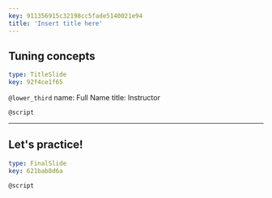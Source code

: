 ```yaml
---
key: 911356915c32198cc5fade5140021e94
title: 'Insert title here'
---
```


## Tuning concepts

```yaml
type: TitleSlide
key: 92f4ce1f65
```

`@lower_third`
name: Full Name
title: Instructor

`@script`


---

## Let's practice!

```yaml
type: FinalSlide
key: 621bab8d6a
```

`@script`
